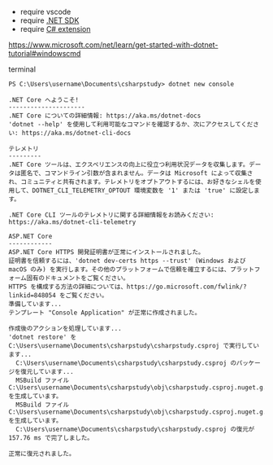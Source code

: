 
- require vscode
- require [.NET SDK](https://www.microsoft.com/net/learn/get-started-with-dotnet-tutorial)
- require [C# extension](https://marketplace.visualstudio.com/items?itemName=ms-vscode.csharp)

https://www.microsoft.com/net/learn/get-started-with-dotnet-tutorial#windowscmd


terminal
```console
PS C:\Users\username\Documents\csharpstudy> dotnet new console

.NET Core へようこそ!
---------------------
.NET Core についての詳細情報: https://aka.ms/dotnet-docs
'dotnet --help' を使用して利用可能なコマンドを確認するか、次にアクセスしてください: https://aka.ms/dotnet-cli-docs

テレメトリ
---------
.NET Core ツールは、エクスペリエンスの向上に役立つ利用状況データを収集します。データは匿名で、コマンドライン引数が含まれません。データは Microsoft によって収集され、コミュニティと共有されます。テレメトリをオプトアウトするには、お好きなシェルを使用して、DOTNET_CLI_TELEMETRY_OPTOUT 環境変数を '1' または 'true' に設定します。

.NET Core CLI ツールのテレメトリに関する詳細情報をお読みください: https://aka.ms/dotnet-cli-telemetry

ASP.NET Core
------------
ASP.NET Core HTTPS 開発証明書が正常にインストールされました。
証明書を信頼するには、'dotnet dev-certs https --trust' (Windows および macOS のみ) を実行します。その他のプラットフォームで信頼を確立するには、プラットフォーム固有のドキュメントをご覧ください。
HTTPS を構成する方法の詳細については、https://go.microsoft.com/fwlink/?linkid=848054 をご覧ください。
準備しています...
テンプレート "Console Application" が正常に作成されました。

作成後のアクションを処理しています...
'dotnet restore' を C:\Users\username\Documents\csharpstudy\csharpstudy.csproj で実行しています...
  C:\Users\username\Documents\csharpstudy\csharpstudy.csproj のパッケージを復元しています...
  MSBuild ファイル C:\Users\username\Documents\csharpstudy\obj\csharpstudy.csproj.nuget.g.props を生成しています。
  MSBuild ファイル C:\Users\username\Documents\csharpstudy\obj\csharpstudy.csproj.nuget.g.targets を生成しています。
  C:\Users\username\Documents\csharpstudy\csharpstudy.csproj の復元が 157.76 ms で完了しました。

正常に復元されました。
